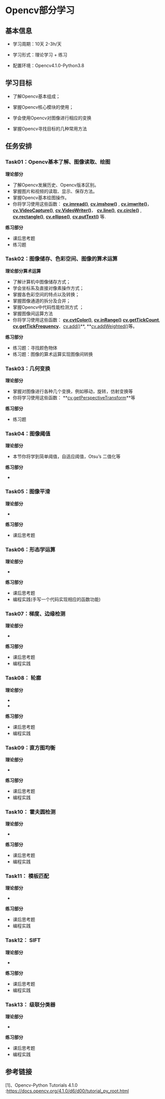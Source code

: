 # Opencv部分学习

## 基本信息

- 学习周期：10天 2-3h/天

- 学习形式：理论学习 + 练习

- 配置环境：Opencv4.1.0-Python3.8


## 学习目标

- 了解Opencv基本组成；

- 掌握Opencv核心模块的使用；

- 学会使用Opencv对图像进行相应的变换

- 掌握Opencv寻找目标的几种常用方法

  

## 任务安排

### Task01：Opencv基本了解、图像读取、绘图

**理论部分**

- 了解Opencv发展历史、Opencv版本区别。
- 掌握图片和视频的读取、显示、保存方法。
- 掌握Opencv基本绘图操作。
- 你将学习使用这些函数： **[cv.imread()](https://docs.opencv.org/4.1.0/d4/da8/group__imgcodecs.html#ga288b8b3da0892bd651fce07b3bbd3a56)**, **[cv.imshow()](https://docs.opencv.org/4.1.0/d7/dfc/group__highgui.html#ga453d42fe4cb60e5723281a89973ee563)** , **[cv.imwrite()](https://docs.opencv.org/4.1.0/d4/da8/group__imgcodecs.html#gabbc7ef1aa2edfaa87772f1202d67e0ce)**，**[cv.VideoCapture()](https://docs.opencv.org/4.1.0/d8/dfe/classcv_1_1VideoCapture.html)**, **[cv.VideoWriter()](https://docs.opencv.org/4.1.0/dd/d9e/classcv_1_1VideoWriter.html)**， **[cv.line()](https://docs.opencv.org/4.1.0/d6/d6e/group__imgproc__draw.html#ga7078a9fae8c7e7d13d24dac2520ae4a2)**, **[cv.circle()](https://docs.opencv.org/4.1.0/d6/d6e/group__imgproc__draw.html#gaf10604b069374903dbd0f0488cb43670)** , **[cv.rectangle()](https://docs.opencv.org/4.1.0/d6/d6e/group__imgproc__draw.html#ga07d2f74cadcf8e305e810ce8eed13bc9)**, **[cv.ellipse()](https://docs.opencv.org/4.1.0/d6/d6e/group__imgproc__draw.html#ga28b2267d35786f5f890ca167236cbc69)**, **[cv.putText()](https://docs.opencv.org/4.1.0/d6/d6e/group__imgproc__draw.html#ga5126f47f883d730f633d74f07456c576)** 等.

**练习部分**

- 课后思考题
- 练习题

### Task02：图像储存、色彩空间、图像的算术运算

**理论部分算术运算**

- 了解计算机中图像储存方式；
- 学会坐标系及直接对像素操作方式；
- 掌握各色彩空间的特点以及转换；
- 掌握图像通道的拆分及合并；
- 掌握Opencv中代码性能检测方式 ；
- 掌握图像间运算方法
- 你将学习使用这些函数： **[cv.cvtColor()](https://docs.opencv.org/4.1.0/d8/d01/group__imgproc__color__conversions.html#ga397ae87e1288a81d2363b61574eb8cab)**, **[cv.inRange()](https://docs.opencv.org/4.1.0/d2/de8/group__core__array.html#ga48af0ab51e36436c5d04340e036ce981)** **[cv.getTickCount](https://docs.opencv.org/4.1.0/db/de0/group__core__utils.html#gae73f58000611a1af25dd36d496bf4487)**, **[cv.getTickFrequency](https://docs.opencv.org/4.1.0/db/de0/group__core__utils.html#ga705441a9ef01f47acdc55d87fbe5090c)**、[cv.add()](https://docs.opencv.org/4.1.0/d2/de8/group__core__array.html#ga10ac1bfb180e2cfda1701d06c24fdbd6)**, **[cv.addWeighted()](https://docs.opencv.org/4.1.0/d2/de8/group__core__array.html#gafafb2513349db3bcff51f54ee5592a19)等。

**练习部分**

- 练习题：寻找颜色物体
- 练习题：图像的算术运算实现图像间转换

### Task03：几何变换

**理论部分**

-  掌握对图像进行各种几个变换，例如移动，旋转，仿射变换等
-  你将学习使用这些函数： **[cv.getPerspectiveTransform](https://docs.opencv.org/4.1.0/da/d54/group__imgproc__transform.html#ga20f62aa3235d869c9956436c870893ae)**等

**练习部分**

- 练习题

### Task04：图像阈值

**理论部分**

- 本节你将学到简单阈值，自适应阈值，Otsu’s 二值化等

**练习部分**

- 

### Task05：图像平滑

**理论部分**

- 

  

**练习部分**

- 课后思考题

### Task06：形态学运算

**理论部分**

- 

**练习部分**

- 课后思考题
- 编程实践(手写一个代码实现相应的函数功能)

### Task07：梯度、边缘检测

**理论部分**

- 

**练习部分**

- 课后思考题
- 编程实践

### Task08： 轮廓

**理论部分**

- 
- 

**练习部分**

- 课后思考题
- 编程实践



### Task09：直方图均衡

**理论部分**

- 

**练习部分**

- 课后思考题
- 编程实践



### Task10： 霍夫圆检测

**理论部分**

- 

**练习部分**

- 课后思考题
- 编程实践

### Task11： 模板匹配

**理论部分**

- 

**练习部分**

- 课后思考题
- 编程实践

### Task12： SIFT

**理论部分**

- 

**练习部分**

- 课后思考题
- 编程实践

### Task13： 级联分类器

**理论部分**

- 

**练习部分**

- 课后思考题
- 编程实践

## 参考链接

[1]、Opencv-Python Tutorials 4.1.0 :https://docs.opencv.org/4.1.0/d6/d00/tutorial_py_root.html
